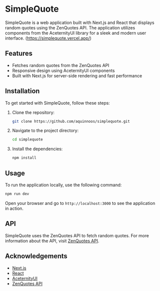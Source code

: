 # SimpleQuote

SimpleQuote is a web application built with Next.js and React that displays random quotes using the ZenQuotes API. The application utilizes components from the AceternityUI library for a sleek and modern user interface. (https://simplequote.vercel.app/)

## Features

- Fetches random quotes from the ZenQuotes API
- Responsive design using AceternityUI components
- Built with Next.js for server-side rendering and fast performance

## Installation

To get started with SimpleQuote, follow these steps:

1. Clone the repository:
   ```bash
   git clone https://github.com/aquinnoos/simplequote.git
   ```
2. Navigate to the project directory:
   ```bash
   cd simplequote
   ```
3. Install the dependencies:
   ```bash
   npm install
   ```

## Usage

To run the application locally, use the following command:

```bash
npm run dev
```

Open your browser and go to `http://localhost:3000` to see the application in action.

## API

SimpleQuote uses the ZenQuotes API to fetch random quotes. For more information about the API, visit [ZenQuotes API](https://zenquotes.io/).

## Acknowledgements

- [Next.js](https://nextjs.org/)
- [React](https://reactjs.org/)
- [AceternityUI](https://ui.aceternity.com/)
- [ZenQuotes API](https://zenquotes.io/)
